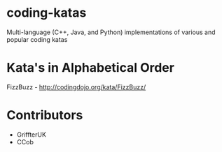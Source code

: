 # coding-katas
Multi-language (C++, Java, and Python) implementations of various and popular coding katas

# Kata's in Alphabetical Order
FizzBuzz - http://codingdojo.org/kata/FizzBuzz/

# Contributors

* GriffterUK
* CCob
